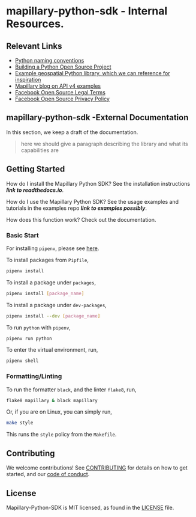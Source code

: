 # mapillary-python-sdk - Internal Resources.

## Relevant Links

- [Python naming conventions](https://pythonguides.com/python-naming-conventions/)
- [Building a Python Open Source Project](https://towardsdatascience.com/build-your-first-open-source-python-project-53471c9942a7)
- [Example geospatial Python library, which we can reference for inspiration](https://github.com/gboeing/osmnx)
- [Mapillary blog on API v4 examples](https://blog.mapillary.com/update/2021/06/23/getting-started-with-the-new-mapillary-api-v4.html)
- [Facebook Open Source Legal Terms](https://opensource.fb.com/legal/terms/)
- [Facebook Open Source Privacy Policy](https://opensource.fb.com/legal/privacy/)

## mapillary-python-sdk -External Documentation

In this section, we keep a draft of the documentation.

> here we should give a paragraph describing the library and what its capabilities are

## Getting Started
  
How do I install the Mapillary Python SDK? See the installation instructions ***link to readthedocs.io***.

How do I use the Mapillary Python SDK? See the usage examples and tutorials in the examples repo ***link to examples possibly***.

How does this function work? Check out the documentation.

### Basic Start

For installing `pipenv`, please see [here](https://pypi.org/project/pipenv/).

To install packages from `Pipfile`,

```bash
pipenv install
```

To install a package under `packages`,

```bash
pipenv install [package_name]
```

To install a package under `dev-packages`,

```bash
pipenv install --dev [package_name]
```

To run `python` with `pipenv`,

```bash
pipenv run python
```

To enter the virtual environment, run,

```bash
pipenv shell
```

### Formatting/Linting

To run the formatter `black`, and the linter `flake8`, run,

```bash
flake8 mapillary & black mapillary
```

Or, if you are on Linux, you can simply run,

```bash
make style
```

This runs the `style` policy from the `Makefile`.

## Contributing

We welcome contributions! See [CONTRIBUTING](CONTRIBUTING.md) for details on how to get started, and our [code of conduct](CODE_OF_CONDUCT.md).

## License

Mapillary-Python-SDK is MIT licensed, as found in the [LICENSE](LICENSE) file.

